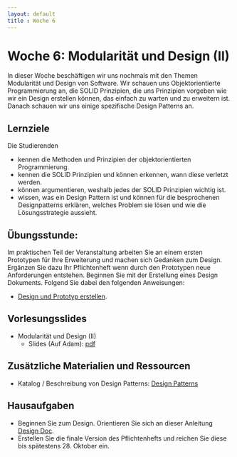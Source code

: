 ```yaml
---
layout: default
title : Woche 6
---
```


# Woche 6: Modularität und Design (II)

In dieser Woche beschäftigen wir uns nochmals mit den Themen Modularität und 
Design von Software. Wir schauen uns Objektorientierte Programmierung an, die SOLID Prinzipien, 
die uns Prinzipien vorgeben wie wir ein Design erstellen können, das einfach zu warten und zu erweitern ist. Danach schauen wir uns einige spezifische Design Patterns an.

## Lernziele 

Die Studierenden

- kennen die Methoden und Prinzipien der objektorientierten Programmierung.
- kennen die SOLID Prinzipien und können erkennen, wann diese verletzt werden.
- können argumentieren, weshalb jedes der SOLID Prinzipien wichtig ist.
- wissen, was ein Design Pattern ist und können für die besprochenen Designpatterns erklären, welches Problem sie lösen und wie die Lösungsstrategie aussieht.


## Übungsstunde:

Im praktischen Teil der Veranstaltung arbeiten Sie an einem ersten Prototypen für Ihre Erweiterung und machen sich Gedanken zum Design. Ergänzen Sie dazu Ihr Pflichtenheft wenn 
durch den Prototypen neue Anforderungen entstehen.
Beginnen Sie mit der Erstellung eines Design Dokuments. Folgend Sie dabei den folgenden Anweisungen:

* [Design und Prototyp erstellen](../project/technical-doc). 

## Vorlesungsslides

* Modularität und Design (II)
    * Slides (Auf Adam): [pdf](https://adam.unibas.ch/goto_adam_file_1910297_download.html) <!--auf adam noch nicht gefunden -->

## Zusätzliche Materialien und Ressourcen
* Katalog / Beschreibung von Design Patterns: [Design Patterns](https://refactoring.guru/design-patterns/catalog)

## Hausaufgaben

* Beginnen Sie zum Design. Orientieren Sie sich an dieser Anleitung [Design Doc](../project/technical-doc).
* Erstellen Sie die finale Version des Pflichtenhefts und reichen Sie diese bis spätestens 28. Oktober ein. 
